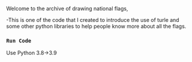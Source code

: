 Welcome to the archive of drawing national flags,


-This is one of the code that I created to introduce the use of turle and some other python libraries to help people know more about all the flags.

### `Run Code`
Use Python 3.8->3.9